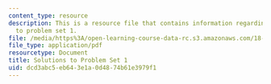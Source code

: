 ```yaml
---
content_type: resource
description: This is a resource file that contains information regarding solutions
  to problem set 1.
file: /media/https%3A/open-learning-course-data-rc.s3.amazonaws.com/18-05-introduction-to-probability-and-statistics-spring-2014/dcd3abc5eb643e1a0d4874b61e3979f1_MIT18_05S14_ps1_solutions.pdf
file_type: application/pdf
resourcetype: Document
title: Solutions to Problem Set 1
uid: dcd3abc5-eb64-3e1a-0d48-74b61e3979f1
---
```

